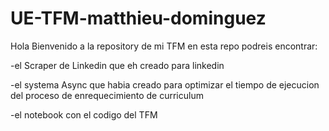 # UE-TFM-matthieu-dominguez

Hola Bienvenido a la repository de mi TFM
en esta repo podreis encontrar:

-el Scraper de Linkedin que eh creado para linkedin

-el systema Async que habia creado para optimizar el tiempo de ejecucion del proceso de enrequecimiento de curriculum

-el notebook con el codigo del TFM 
